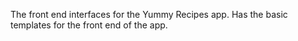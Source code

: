 The front end interfaces for the Yummy Recipes app.
Has the basic templates for the front end of the app.